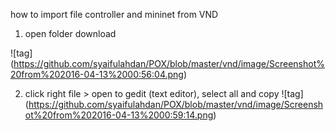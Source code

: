 how to import file controller and mininet from VND

1. open folder download

![tag] (https://github.com/syaifulahdan/POX/blob/master/vnd/image/Screenshot%20from%202016-04-13%2000:56:04.png)

2. click right file > open to gedit (text editor), select all and copy 
![tag] (https://github.com/syaifulahdan/POX/blob/master/vnd/image/Screenshot%20from%202016-04-13%2000:59:14.png)


